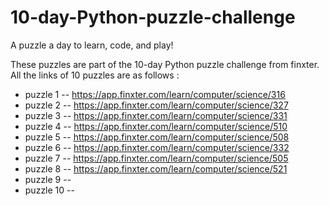# 10-day-Python-puzzle-challenge

A puzzle a day to learn, code, and play!

These puzzles are part of the 10-day Python puzzle challenge from finxter. All the links of 10 puzzles are as follows :

* puzzle 1 -- https://app.finxter.com/learn/computer/science/316
* puzzle 2 -- https://app.finxter.com/learn/computer/science/327
* puzzle 3 -- https://app.finxter.com/learn/computer/science/331
* puzzle 4 -- https://app.finxter.com/learn/computer/science/510
* puzzle 5 -- https://app.finxter.com/learn/computer/science/508
* puzzle 6 -- https://app.finxter.com/learn/computer/science/332
* puzzle 7 -- https://app.finxter.com/learn/computer/science/505
* puzzle 8 -- https://app.finxter.com/learn/computer/science/521
* puzzle 9 -- 
* puzzle 10 -- 
